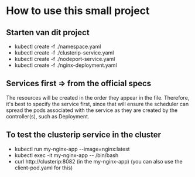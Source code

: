 # How to use this small project

## Starten van dit project
- kubectl create -f ./namespace.yaml
- kubectl create -f ./clusterip-service.yaml
- kubectl create -f ./nodeport-service.yaml
- kubectl create -f ./nginx-deployment.yaml

## Services first => from the official specs
The resources will be created in the order they appear in the file. Therefore, it's best to specify the service first, since that will ensure the scheduler can spread the pods associated with the service as they are created by the controller(s), such as Deployment.


## To test the clusterip service in the cluster
- kubectl run my-nginx-app --image=nginx:latest 
- kubectl exec -it my-nginx-app -- /bin/bash
- curl http://clusterip:8082  (in the my-nginx-app)
(you can also use the client-pod.yaml for this)

